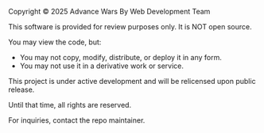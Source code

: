 Copyright © 2025 Advance Wars By Web Development Team

This software is provided for review purposes only. It is NOT open source.

You may view the code, but:
- You may not copy, modify, distribute, or deploy it in any form.
- You may not use it in a derivative work or service.

This project is under active development and will be relicensed upon public release.

Until that time, all rights are reserved.

For inquiries, contact the repo maintainer.
